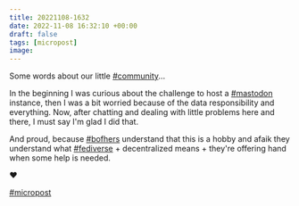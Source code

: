 ```yaml
---
title: 20221108-1632
date: 2022-11-08 16:32:10 +00:00
draft: false
tags: [micropost]
image:
---
```


<p>Some words about our little <a href="https://mastodon.bofhers.es/tags/community" class="mention hashtag" rel="tag">#<span>community</span></a>...</p><p>In the beginning I was curious about the challenge to host a <a href="https://mastodon.bofhers.es/tags/mastodon" class="mention hashtag" rel="tag">#<span>mastodon</span></a> instance, then I was a bit worried because of the data responsibility and everything. Now, after chatting and dealing with little problems here and there, I must say  I&#39;m glad I did that.</p><p>And proud, because <a href="https://mastodon.bofhers.es/tags/bofhers" class="mention hashtag" rel="tag">#<span>bofhers</span></a> understand that this is a hobby and afaik they understand what <a href="https://mastodon.bofhers.es/tags/fediverse" class="mention hashtag" rel="tag">#<span>fediverse</span></a> + decentralized means + they&#39;re offering hand when some help is needed.</p><p>❤️ </p><p><a href="https://mastodon.bofhers.es/tags/micropost" class="mention hashtag" rel="tag">#<span>micropost</span></a></p>


